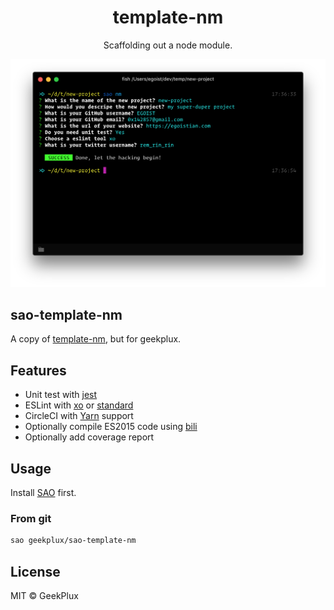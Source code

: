 <h1 align="center">template-nm</h1>

<p align="center">
  Scaffolding out a node module.
</p>

<img src="./media/preview.png" alt="preview">


## sao-template-nm

A copy of [template-nm](https://github.com/egoist/template-nm), but for geekplux.

## Features

- Unit test with [jest](https://facebook.github.io/jest/)
- ESLint with [xo](https://github.com/sindresorhus/xo) or [standard](https://github.com/feross/standard)
- CircleCI with [Yarn](yarnpkg.com) support
- Optionally compile ES2015 code using [bili](https://github.com/unipahq/bili)
- Optionally add coverage report

## Usage

Install [SAO](https://github.com/egoist/sao) first.

### From git

```bash
sao geekplux/sao-template-nm
```

## License

MIT &copy; GeekPlux
